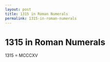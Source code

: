 ```yaml
---
layout: post
title: 1315 in Roman Numerals
permalink: 1315-in-roman-numerals
---
```


# 1315 in Roman Numerals

1315 = MCCCXV
